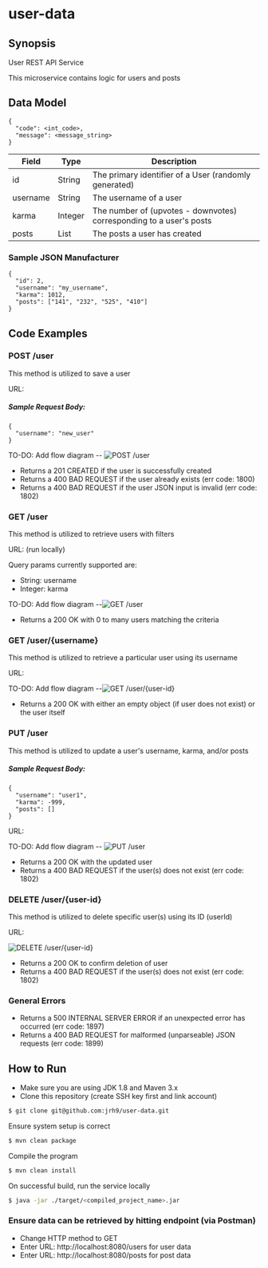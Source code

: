 # user-data
## Synopsis

User REST API Service

This microservice contains logic for users and posts


## Data Model

```
{
  "code": <int_code>,
  "message": <message_string>
}

```

|Field              |Type           |Description                                                                  |
|-------------------|---------------|-----------------------------------------------------------------------------|
|id     			|String         |The primary identifier of a User (randomly generated)   					                      |
|username           |String         |The username of a user                                                       |
|karma              |Integer        |The number of (upvotes - downvotes) corresponding to a user's posts            |
|posts              |List<String>   |The posts a user has created                                                 |



### Sample JSON Manufacturer

```
{
  "id": 2,
  "username": "my_username",
  "karma": 1012,
  "posts": ["141", "232", "525", "410"]
}
```

## Code Examples

### POST /user

This method is utilized to save a user

URL:

##### Sample Request Body:
```
{
  "username": "new_user"
}
```
TO-DO: Add flow diagram -- ![POST /user](misc/POST_user.png "POST /user diagram")

- Returns a 201 CREATED if the user is successfully created
- Returns a 400 BAD REQUEST if the user already exists (err code: 1800)
- Returns a 400 BAD REQUEST if the user JSON input is invalid (err code: 1802)

### GET /user

This method is utilized to retrieve users with filters

URL: (run locally)

Query params currently supported are:
- String: username
- Integer: karma


TO-DO: Add flow diagram --![GET /user](misc/GET_user.png "GET /user diagram")

- Returns a 200 OK with 0 to many users matching the criteria


### GET /user/{username}

This method is utilized to retrieve a particular user using its username

URL:

TO-DO: Add flow diagram --![GET /user/{user-id}](misc/GET_user_by_id.png "GET /user/{user-id} diagram")

- Returns a 200 OK with either an empty object (if user does not exist) or the user itself


### PUT /user

This method is utilized to update a user's username, karma, and/or posts

##### Sample Request Body:
```
{
  "username": "user1",
  "karma": -999,
  "posts": []
}
```

URL:

TO-DO: Add flow diagram -- ![PUT /user](misc/PUT_user.png "PUT /user diagram")

- Returns a 200 OK with the updated user
- Returns a 400 BAD REQUEST if the user(s) does not exist (err code: 1802)

### DELETE /user/{user-id}

This method is utilized to delete specific user(s) using its ID (userId)


URL:

![DELETE /user/{user-id}](misc/DELETE_user.png "DELETE /user/{user-id} diagram")

- Returns a 200 OK to confirm deletion of user
- Returns a 400 BAD REQUEST if the user(s) does not exist (err code: 1802)

### General Errors
- Returns a 500 INTERNAL SERVER ERROR if an unexpected error has occurred (err code: 1897)
- Returns a 400 BAD REQUEST for malformed (unparseable) JSON requests (err code: 1899)


## How to Run

* Make sure you are using JDK 1.8 and Maven 3.x
* Clone this repository (create SSH key first and link account)

````bash
$ git clone git@github.com:jrh9/user-data.git
````

Ensure system setup is correct
````bash
$ mvn clean package
````

Compile the program
````bash
$ mvn clean install
````

On successful build, run the service locally
````bash
$ java -jar ./target/<compiled_project_name>.jar
````

### Ensure data can be retrieved by hitting endpoint (via Postman)
- Change HTTP method to GET
- Enter URL: http://localhost:8080/users for user data
- Enter URL: http://localhost:8080/posts for post data


